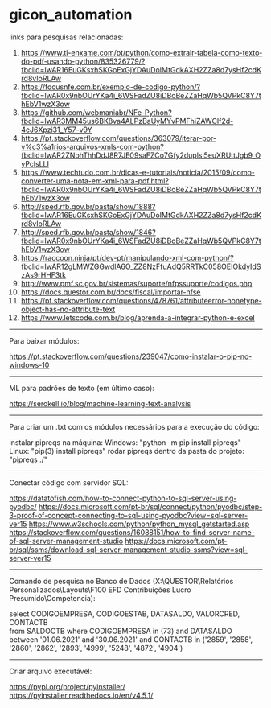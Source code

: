 # gicon_automation

links para pesquisas relacionadas:

1. https://www.ti-enxame.com/pt/python/como-extrair-tabela-como-texto-do-pdf-usando-python/835326779/?fbclid=IwAR16EuGKsxhSKGoExGjYDAuDoIMtGdkAXH2ZZa8d7ysHf2cdKrd8vIoRLAw
2. https://focusnfe.com.br/exemplo-de-codigo-python/?fbclid=IwAR0x9nbOUrYKa4i_6WSFadZU8iDBoBeZZaHqWb5QVPkC8Y7thEbV1wzX3ow
3. https://github.com/webmaniabr/NFe-Python?fbclid=IwAR3MM45us6BK8va4ALPzBaUyMYvPMFhiZAWClf2d-4cJ6Xpzi31_Y57-v9Y
4. https://pt.stackoverflow.com/questions/363079/iterar-por-v%c3%a1rios-arquivos-xmls-com-python?fbclid=IwAR2ZNbhThhDdJ8R7JE09saFZCo7Gfy2duplsi5euXRUttJgb9_OyPclsLLI
5. https://www.techtudo.com.br/dicas-e-tutoriais/noticia/2015/09/como-converter-uma-nota-em-xml-para-pdf.html?fbclid=IwAR0x9nbOUrYKa4i_6WSFadZU8iDBoBeZZaHqWb5QVPkC8Y7thEbV1wzX3ow
6. http://sped.rfb.gov.br/pasta/show/1888?fbclid=IwAR16EuGKsxhSKGoExGjYDAuDoIMtGdkAXH2ZZa8d7ysHf2cdKrd8vIoRLAw
7. http://sped.rfb.gov.br/pasta/show/1846?fbclid=IwAR0x9nbOUrYKa4i_6WSFadZU8iDBoBeZZaHqWb5QVPkC8Y7thEbV1wzX3ow
8. https://raccoon.ninja/pt/dev-pt/manipulando-xml-com-python/?fbclid=IwAR12gLMWZGGwdlA6O_ZZ8NzFfuAdQ5RRTkC058OEIOkdyIdSzAs9rHHF3tk
9. http://www.pmf.sc.gov.br/sistemas/suporte/nfpssuporte/codigos.php
10. https://docs.questor.com.br/docs/fiscal/importar-nfse
11. https://pt.stackoverflow.com/questions/478761/attributeerror-nonetype-object-has-no-attribute-text
12. https://www.letscode.com.br/blog/aprenda-a-integrar-python-e-excel

*******************************************************************************************************

Para baixar módulos:

https://pt.stackoverflow.com/questions/239047/como-instalar-o-pip-no-windows-10

*******************************************************************************************************

ML para padrões de texto (em último caso):

https://serokell.io/blog/machine-learning-text-analysis

*******************************************************************************************************

Para criar um .txt com os módulos necessários para a execução do código:

instalar pipreqs na máquina:
	Windows: "python -m pip install pipreqs"
	Linux: "pip(3) install pipreqs"
rodar pipreqs dentro da pasta do projeto:
	"pipreqs ./"

*******************************************************************************************************

Conectar código com servidor SQL:

https://datatofish.com/how-to-connect-python-to-sql-server-using-pyodbc/
https://docs.microsoft.com/pt-br/sql/connect/python/pyodbc/step-3-proof-of-concept-connecting-to-sql-using-pyodbc?view=sql-server-ver15
https://www.w3schools.com/python/python_mysql_getstarted.asp
https://stackoverflow.com/questions/16088151/how-to-find-server-name-of-sql-server-management-studio
https://docs.microsoft.com/pt-br/sql/ssms/download-sql-server-management-studio-ssms?view=sql-server-ver15

*******************************************************************************************************

Comando de pesquisa no Banco de Dados (X:\QUESTOR\Relatórios Personalizados\Layouts\F100 EFD Contribuições Lucro Presumido\Competencia):

select CODIGOEMPRESA, CODIGOESTAB, DATASALDO, VALORCRED, CONTACTB  
from  SALDOCTB where CODIGOEMPRESA in (73) and DATASALDO between '01.06.2021' and '30.06.2021' and CONTACTB in ('2859', '2858', '2860', '2862', '2893', '4999', '5248', '4872', '4904')

*******************************************************************************************************

Criar arquivo executável:

https://pypi.org/project/pyinstaller/
https://pyinstaller.readthedocs.io/en/v4.5.1/
